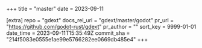 +++
title = "master"
date = 2023-09-11

[extra]
repo = "gdext"
docs_rel_url = "gdext/master/godot"
pr_url = "https://github.com/godot-rust/gdext"
pr_author = ""
sort_key = 9999-01-01
date_time = 2023-09-11T15:35:49Z
commit_sha = "214f5083e0555e1ae99e5766282ee0669db485e4"
+++


